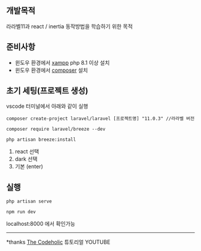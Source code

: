 ## 개발목적

라라벨11과 react / inertia 동작방법을 학습하기 위한 목적

## 준비사항

-   윈도우 환경에서 [xampp](https://www.apachefriends.org/download.html) php 8.1 이상 설치
-   윈도우 환경에서 [composer](https://getcomposer.org/download/) 설치

## 초기 세팅(프로젝트 생성)

vscode 터미널에서 아래와 같이 실행

```
composer create-project laravel/laravel [프로젝트명] "11.0.3" //라라벨 버전
```

```
composer require laravel/breeze --dev
```

```
php artisan breeze:install
```

1.  react 선택
2.  dark 선택
3.  기본 (enter)

## 실행

```
php artisan serve
```

```
npm run dev
```

localhost:8000 에서 확인가능

---

*thanks [The Codeholic](https://www.youtube.com/watch?v=VrQRa-afCAk) 튜토리얼 YOUTUBE
